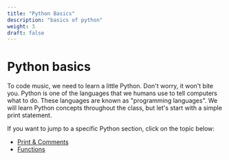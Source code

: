 ```yaml
---
title: "Python Basics"
description: "basics of python"
weight: 3
draft: false
---
```

# Python basics
To code music, we need to learn a little Python. Don't worry, it won't bite you. Python is one of the languages that we humans use to tell computers what to do. These languages are known as "programming languages". We will learn Python concepts throughout the class, but let's start with a simple print statement.

If you want to jump to a specific Python section, click on the topic
below:

-   [Print & Comments](#print-comments)
-   [Functions](#functions)

